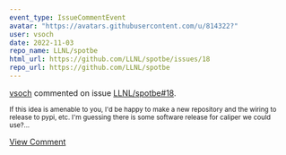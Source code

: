 ```yaml
---
event_type: IssueCommentEvent
avatar: "https://avatars.githubusercontent.com/u/814322?"
user: vsoch
date: 2022-11-03
repo_name: LLNL/spotbe
html_url: https://github.com/LLNL/spotbe/issues/18
repo_url: https://github.com/LLNL/spotbe
---
```


<a href='https://github.com/vsoch' target='_blank'>vsoch</a> commented on issue <a href='https://github.com/LLNL/spotbe/issues/18' target='_blank'>LLNL/spotbe#18</a>.

<small>If this idea is amenable to you, I'd be happy to make a new repository and the wiring to release to pypi, etc. I'm guessing there is some software release for caliper we could use?...</small>

<a href='https://github.com/LLNL/spotbe/issues/18' target='_blank'>View Comment</a>